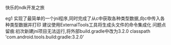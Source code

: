 快乐的ndk开发之旅


eg1
实现了最简单的一个jni程序,同时完成了从c中获取各种类型数据,向c中传入各种类型数据并打印
建议使用ExternalTools工具将生成头文件的命令集成化
问题点留痕:初次新建jni项目无法运行,将外部build.gradle中改为3.2.0
  classpath 'com.android.tools.build:gradle:3.2.0'